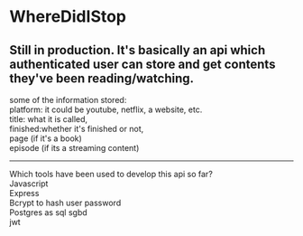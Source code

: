 # WhereDidIStop
Still in production.
It's basically an api which authenticated user can store and get contents they've been reading/watching.  
---
some of the information stored:  
platform: it could be youtube, netflix, a website, etc.  
title: what it is called,  
finished:whether it's finished or not,  
page (if it's a book)  
episode (if its a streaming content)

---
Which tools have been used to develop this api so far?  
Javascript  
Express  
Bcrypt to hash user password  
Postgres as sql sgbd  
jwt  

